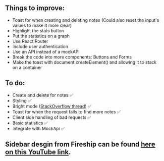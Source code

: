 ## Things to improve:
- Toast for when creating and deleting notes (Could also reset the input's values to make it more clear)
- Highlight the stats button
- Put the statistics on a graph
- Use React Router
- Include user authentication
- Use an API instead of a mockAPI
- Break the code into more components: Buttons and Forms
- Make the toast with document.createElement() and allowing it to stack on a container

## To do:
- Create and delete for notes ✅
- Styling ✅
- Bright mode ([StackOverflow thread](https://stackoverflow.com/questions/37801882/how-to-change-css-root-color-variables-in-javascript)) ✅
- Toast for when the request fails to find more notes ✅
- Client side handling of bad requests ✅
- Basic statistics ✅
- Integrate with MockApi ✅

## Sidebar desgin from Fireship can be found [here on this YouTube link](https://www.youtube.com/watch?v=biOMz4puGt8&list=WL&index=14&t=74s&ab_channel=Fireship).